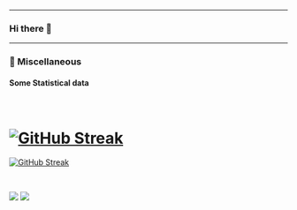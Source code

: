 *******

### Hi there 👋


*******************

### 💬 Miscellaneous

#### Some Statistical data

<br/>

# [![GitHub Streak](https://github-readme-streak-stats.herokuapp.com/?user=mlittlec&theme=dark)](https://git.io/streak-stats)
[![GitHub Streak](https://streak-stats.demolab.com/?user=mlittlec&theme=dark)](https://git.io/streak-stats)

<br/>

![](https://komarev.com/ghpvc/?username=mlittlec&color=lightgrey)
![](https://visitor-badge.glitch.me/badge?page_id=mlittlec.mlittlec)

<br/>

<!--
**mlittlec/mlittlec** is a ✨ _special_ ✨ repository because its `README.md` (this file) appears on your GitHub profile.

Here are some ideas to get you started:

- 🔭 I’m currently working on ...
- 🌱 I’m currently learning ...
- 👯 I’m looking to collaborate on ...
- 🤔 I’m looking for help with ...
- 💬 Ask me about ...
- 📫 How to reach me: ...
- 😄 Pronouns: ...
- ⚡ Fun fact: ...

Here are a couple of websites outlining stuff you can do in this file:

* https://docs.github.com/en/enterprise-server@3.5/account-and-profile/setting-up-and-managing-your-github-profile/customizing-your-profile/managing-your-profile-readme
* https://javascript.plainenglish.io/how-to-create-an-awesome-github-profile-readme-a474d5b45645
* https://github-readme-stats.vercel.app/api?username=mlittlec&show_icons=true&hide_border=true&&count_private=true&include_all_commits=true
* https://github.com/anuraghazra/github-readme-stats


These don't appear to be working currently: 

<br/>

[![mlittlec's GitHub stats](https://github-readme-stats.vercel.app/api?username=mlittlec&show_icons=true&theme=radical)](https://github.com/anuraghazra/github-readme-stats)

<br/>

![`mlittlec@`'s top languages](https://github-readme-stats.vercel.app/api/top-langs/?username=mlittlec&theme=cobalt&hide_title=true&layout=compact&langs_count=10&hide=html,javascript,css)



-->
